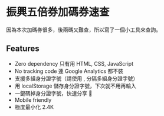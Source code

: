 # 振興五倍券加碼券速查

因為本次加碼券很多，後兩碼又難查，所以寫了一個小工具來查詢。

## Features

* Zero dependency 只有用 HTML, CSS, JavaScript
* No tracking code 連 Google Analytics 都不裝
* 支援多組身分證字號（請使用 , 分隔多組身分證字號）
* 用 localStorage 儲存身分證字號，下次就不用再輸入
* 一鍵碼掉身分證字號，快速分享 🤣
* Mobile friendly
* 極度最小化 2.4K